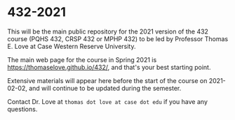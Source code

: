 # 432-2021

This will be the main public repository for the 2021 version of the 432 course (PQHS 432, CRSP 432 or MPHP 432) to be led by Professor Thomas E. Love at Case Western Reserve University.

The main web page for the course in Spring 2021 is https://thomaselove.github.io/432/, and that's your best starting point.

Extensive materials will appear here before the start of the course on 2021-02-02, and will continue to be updated during the semester.

Contact Dr. Love at `thomas dot love at case dot edu` if you have any questions.

